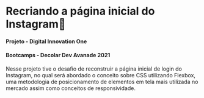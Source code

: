# Recriando a página inicial do Instagram:wave:

#### Projeto - Digital Innovation One 

#### Bootcamps - Decolar Dev Avanade 2021 

Nesse projeto tive o desafio de reconstruir a página inicial de login do Instagram, no qual será abordado o conceito sobre CSS utilizando Flexbox, uma metodologia de posicionamento de elementos em tela mais utilizada no mercado assim como conceitos de responsividade.